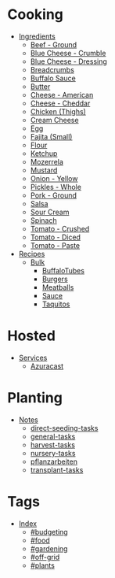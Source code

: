 #
# Cooking
- [Ingredients](ingredients.md)
	- [Beef - Ground](beef_-_ground.md)
	- [Blue Cheese - Crumble](blue_cheese_-_crumble.md)
	- [Blue Cheese - Dressing](blue_cheese_-_dressing.md)
	- [Breadcrumbs](breadcrumbs.md)
	- [Buffalo Sauce](buffalo_sauce.md)
	- [Butter](butter.md)
	- [Cheese - American](cheese_-_american.md)
	- [Cheese - Cheddar](cheese_-_cheddar.md)
	- [Chicken  (Thighs)](chicken__(thighs).md)
	- [Cream Cheese](cream_cheese.md)
	- [Egg](egg.md)
	- [Fajita (Small)](fajita_(small).md)
	- [Flour](flour.md)
	- [Ketchup](ketchup.md)
	- [Mozerrela ](mozerrela_.md)
	- [Mustard](mustard.md)
	- [Onion - Yellow](onion_-_yellow.md)
	- [Pickles - Whole](pickles_-_whole.md)
	- [Pork - Ground](pork_-_ground.md)
	- [Salsa](salsa.md)
	- [Sour Cream](sour_cream.md)
	- [Spinach](spinach.md)
	- [Tomato - Crushed](tomato_-_crushed.md)
	- [Tomato - Diced](tomato_-_diced.md)
	- [Tomato - Paste](tomato_-_paste.md)
- [Recipes]()
	- [Bulk]()
		- [BuffaloTubes](buffalotubes.md)
		- [Burgers](burgers.md)
		- [Meatballs](meatballs.md)
		- [Sauce](sauce.md)
		- [Taquitos](taquitos.md)
# Hosted
- [Services]()
	- [Azuracast](azuracast.md)
# Planting
- [Notes]()
	- [direct-seeding-tasks](direct-seeding-tasks.md)
	- [general-tasks](general-tasks.md)
	- [harvest-tasks](harvest-tasks.md)
	- [nursery-tasks](nursery-tasks.md)
	- [pflanzarbeiten](pflanzarbeiten.md)
	- [transplant-tasks](transplant-tasks.md)
# Tags
- [Index](index.md)
	- [#budgeting](tag-budgeting.md)
	- [#food](tag-food.md)
	- [#gardening](tag-gardening.md)
	- [#off-grid](tag-off-grid.md)
	- [#plants](tag-plants.md)
